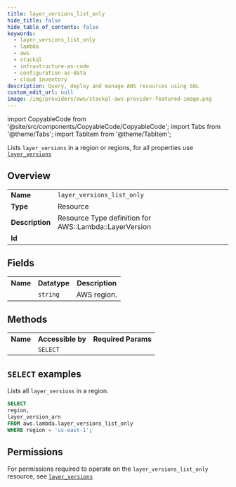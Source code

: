 ```yaml
---
title: layer_versions_list_only
hide_title: false
hide_table_of_contents: false
keywords:
  - layer_versions_list_only
  - lambda
  - aws
  - stackql
  - infrastructure-as-code
  - configuration-as-data
  - cloud inventory
description: Query, deploy and manage AWS resources using SQL
custom_edit_url: null
image: /img/providers/aws/stackql-aws-provider-featured-image.png
---
```


import CopyableCode from '@site/src/components/CopyableCode/CopyableCode';
import Tabs from '@theme/Tabs';
import TabItem from '@theme/TabItem';

Lists <code>layer_versions</code> in a region or regions, for all properties use <a href="/providers/aws/serviceName/layer_versions/"><code>layer_versions</code></a>

## Overview
<table><tbody>
<tr><td><b>Name</b></td><td><code>layer_versions_list_only</code></td></tr>
<tr><td><b>Type</b></td><td>Resource</td></tr>
<tr><td><b>Description</b></td><td>Resource Type definition for AWS::Lambda::LayerVersion</td></tr>
<tr><td><b>Id</b></td><td><CopyableCode code="aws.lambda.layer_versions_list_only" /></td></tr>
</tbody></table>

## Fields
<table><tbody><tr><th>Name</th><th>Datatype</th><th>Description</th></tr><tr><td><CopyableCode code="region" /></td><td><code>string</code></td><td>AWS region.</td></tr>
</tbody></table>

## Methods

<table><tbody>
  <tr>
    <th>Name</th>
    <th>Accessible by</th>
    <th>Required Params</th>
  </tr>
  <tr>
    <td><CopyableCode code="list_resources" /></td>
    <td><code>SELECT</code></td>
    <td><CopyableCode code="region" /></td>
  </tr>
</tbody></table>

## `SELECT` examples
Lists all <code>layer_versions</code> in a region.
```sql
SELECT
region,
layer_version_arn
FROM aws.lambda.layer_versions_list_only
WHERE region = 'us-east-1';
```


## Permissions

For permissions required to operate on the <code>layer_versions_list_only</code> resource, see <a href="/providers/aws/lambda/layer_versions/#permissions"><code>layer_versions</code></a>

